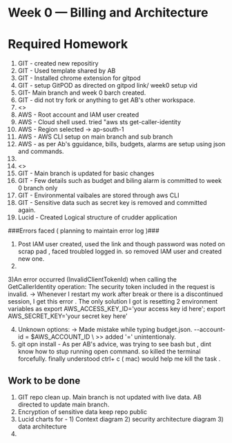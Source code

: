# Week 0 — Billing and Architecture

# Required Homework
1)  GIT - created new repositiry 
2)  GIT - Used template shared by AB
3)  GIT - Installed chrome extension for gitpod
4)  GIT - setup GitPOD as directed on gitpod link/ week0 setup vid
5)  GIT-  Main branch and week 0 barch created. 
6)  GIT - did not try fork or anything to get AB's other workspace.
7)  <>
8)  AWS - Root account and IAM user created
9)  AWS - Cloud shell used. tried "aws sts get-caller-identity 
10) AWS - Region selected -> ap-south-1
11) AWS - AWS CLI setup on main branch and sub branch
12) AWS - as per Ab's gguidance, bills, budgets, alarms are setup using json and commands. 
13)  <addtional space>
14)  <>
15)  GIT - Main branch is updated for basic changes
16)  GIT - Few details such as budget and biling alarm is committed to week 0 branch only
17)  GIT - Environmental vaibales are stored through aws CLI
18)  GIT - Sensitive data such as secret key is removed and committed again.
19)  Lucid - Created Logical structure of crudder application


###Errors faced ( planning to maintain error log )###
1) Post IAM user created, used the link and though password was noted on scrap pad , faced troubled logged in. so removed IAM user and created new one.
2)
3)An error occurred (InvalidClientTokenId) when calling the GetCallerIdentity operation: The security token included in the request is invalid. -> Whenever I restart my work after break or there is a discontinued session, I get this error . The only solution I got is resetting 2 environment variables as 
export AWS_ACCESS_KEY_ID='your access key id here';
export AWS_SECRET_KEY='your secret key here'

4) Unknown options: <Account id> -> Made mistake while typing budget.json. --account-id = $AWS_ACCOUNT_ID \ >> added '=' unintentionaly. 
5) git opn install - As per AB's advice, was trying to see bash but , dint know how to stup running open command. so killed the terminal forcefully. finally understood ctrl+ c ( mac) would help me kill the task .
  
  
##  Work to be done ##
1) GIT repo clean up. Main branch is not updated with live data. AB directed to update main branch.
2) Encryption of sensitive data keep repo public
3) Lucid charts for - 1) Context diagram 2) security  architecture diagram 3) data architecture
4) <AOB>
  
  
  
  
